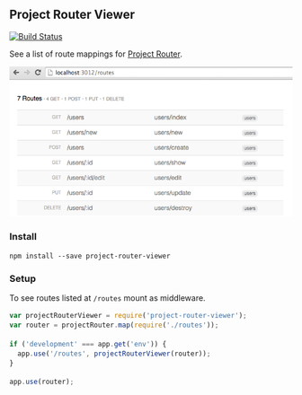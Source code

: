 ## Project Router Viewer

[![Build Status](https://travis-ci.org/moudy/project-router-viewer.svg)](https://travis-ci.org/moudy/project-router-viewer)

See a list of route mappings for [Project Router](https://github.com/moudy/project-router).

![Project Router Viewer Screenshot](https://raw.githubusercontent.com/moudy/project-router-viewer/screenshot/screenshot.png)

### Install
```
npm install --save project-router-viewer
```

### Setup
To see routes listed at `/routes` mount as middleware.

```js
var projectRouterViewer = require('project-router-viewer');
var router = projectRouter.map(require('./routes'));

if ('development' === app.get('env')) {
  app.use('/routes', projectRouterViewer(router));
}

app.use(router);
```
